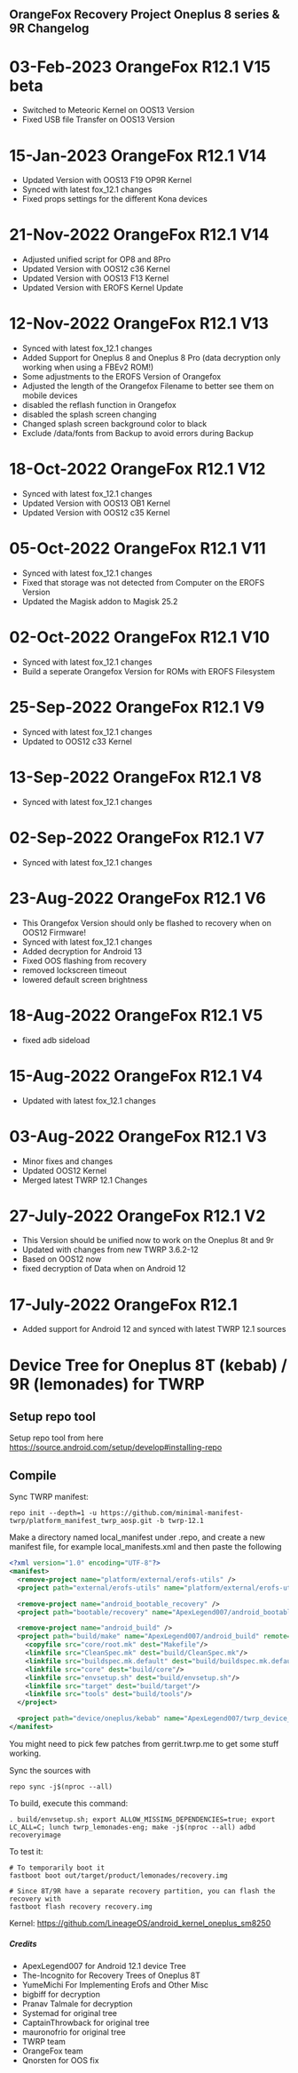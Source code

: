 ## OrangeFox Recovery Project Oneplus 8 series & 9R Changelog

# 03-Feb-2023 OrangeFox R12.1 V15 beta
 - Switched to Meteoric Kernel on OOS13 Version
 - Fixed USB file Transfer on OOS13 Version

# 15-Jan-2023 OrangeFox R12.1 V14 
 - Updated Version with OOS13 F19 OP9R Kernel
 - Synced with latest fox_12.1 changes
 - Fixed props settings for the different Kona devices

# 21-Nov-2022 OrangeFox R12.1 V14
 - Adjusted unified script for OP8 and 8Pro
 - Updated Version with OOS12 c36 Kernel
 - Updated Version with OOS13 F13 Kernel
 - Updated Version with EROFS Kernel Update

# 12-Nov-2022 OrangeFox R12.1 V13
 - Synced with latest fox_12.1 changes
 - Added Support for Oneplus 8 and Oneplus 8 Pro (data decryption only working when using a FBEv2 ROM!)
 - Some adjustments to the EROFS Version of Orangefox
 - Adjusted the length of the Orangefox Filename to better see them on mobile devices
 - disabled the reflash function in Orangefox
 - disabled the splash screen changing
 - Changed splash screen background color to black
 - Exclude /data/fonts from Backup to avoid errors during Backup

# 18-Oct-2022 OrangeFox R12.1 V12
 - Synced with latest fox_12.1 changes
 - Updated Version with OOS13 OB1 Kernel
 - Updated Version with OOS12 c35 Kernel

# 05-Oct-2022 OrangeFox R12.1 V11
 - Synced with latest fox_12.1 changes
 - Fixed that storage was not detected from Computer on the EROFS Version
 - Updated the Magisk addon to Magisk 25.2

# 02-Oct-2022 OrangeFox R12.1 V10
 - Synced with latest fox_12.1 changes
 - Build a seperate Orangefox Version for ROMs with EROFS Filesystem

# 25-Sep-2022 OrangeFox R12.1 V9
 - Synced with latest fox_12.1 changes
 - Updated to OOS12 c33 Kernel

# 13-Sep-2022 OrangeFox R12.1 V8
 - Synced with latest fox_12.1 changes

# 02-Sep-2022 OrangeFox R12.1 V7
 - Synced with latest fox_12.1 changes
 
# 23-Aug-2022 OrangeFox R12.1 V6
 - This Orangefox Version should only be flashed to recovery when on OOS12 Firmware!
 - Synced with latest fox_12.1 changes
 - Added decryption for Android 13
 - Fixed OOS flashing from recovery
 - removed lockscreen timeout
 - lowered default screen brightness

# 18-Aug-2022 OrangeFox R12.1 V5
 - fixed adb sideload

# 15-Aug-2022 OrangeFox R12.1 V4
 - Updated with latest fox_12.1 changes

# 03-Aug-2022 OrangeFox R12.1 V3
 - Minor fixes and changes
 - Updated OOS12 Kernel
 - Merged latest TWRP 12.1 Changes

# 27-July-2022 OrangeFox R12.1 V2
 - This Version should be unified now to work on the Oneplus 8t and 9r
 - Updated with changes from new TWRP 3.6.2-12
 - Based on OOS12 now
 - fixed decryption of Data when on Android 12

# 17-July-2022 OrangeFox R12.1 
 - Added support for Android 12 and synced with latest TWRP 12.1 sources


# Device Tree for Oneplus 8T (kebab) / 9R (lemonades) for TWRP

## Setup repo tool
Setup repo tool from here https://source.android.com/setup/develop#installing-repo

## Compile

Sync TWRP manifest:

```
repo init --depth=1 -u https://github.com/minimal-manifest-twrp/platform_manifest_twrp_aosp.git -b twrp-12.1

```

Make a directory named local_manifest under .repo, and create a new manifest file, for example local_manifests.xml
and then paste the following

```xml
<?xml version="1.0" encoding="UTF-8"?>
<manifest>
  <remove-project name="platform/external/erofs-utils" />
  <project path="external/erofs-utils" name="platform/external/erofs-utils" remote="aosp" revision="master" />

  <remove-project name="android_bootable_recovery" />
  <project path="bootable/recovery" name="ApexLegend007/android_bootable_recovery" remote="github" revision="android-12.1" />

  <remove-project name="android_build" />
  <project path="build/make" name="ApexLegend007/android_build" remote="github" revision="android-12.1">
    <copyfile src="core/root.mk" dest="Makefile"/>
    <linkfile src="CleanSpec.mk" dest="build/CleanSpec.mk"/>
    <linkfile src="buildspec.mk.default" dest="build/buildspec.mk.default"/>
    <linkfile src="core" dest="build/core"/>
    <linkfile src="envsetup.sh" dest="build/envsetup.sh"/>
    <linkfile src="target" dest="build/target"/>
    <linkfile src="tools" dest="build/tools"/>
  </project>

  <project path="device/oneplus/kebab" name="ApexLegend007/twrp_device_oneplus_lemonades" remote="github" revision="android-12.1" />
</manifest>
```
You might need to pick few patches from gerrit.twrp.me to get some stuff working.

Sync the sources with

```
repo sync -j$(nproc --all)
```

To build, execute this command:

```
. build/envsetup.sh; export ALLOW_MISSING_DEPENDENCIES=true; export LC_ALL=C; lunch twrp_lemonades-eng; make -j$(nproc --all) adbd recoveryimage
```

To test it:

```
# To temporarily boot it
fastboot boot out/target/product/lemonades/recovery.img 

# Since 8T/9R have a separate recovery partition, you can flash the recovery with
fastboot flash recovery recovery.img
```

Kernel: https://github.com/LineageOS/android_kernel_oneplus_sm8250

##### Credits
- ApexLegend007 for Android 12.1 device Tree
- The-Incognito for Recovery Trees of Oneplus 8T
- YumeMichi For Implementing Erofs and Other Misc
- bigbiff for decryption
- Pranav Talmale for decryption
- Systemad for original tree
- CaptainThrowback for original tree
- mauronofrio for original tree
- TWRP team
- OrangeFox team
- Qnorsten for OOS fix
